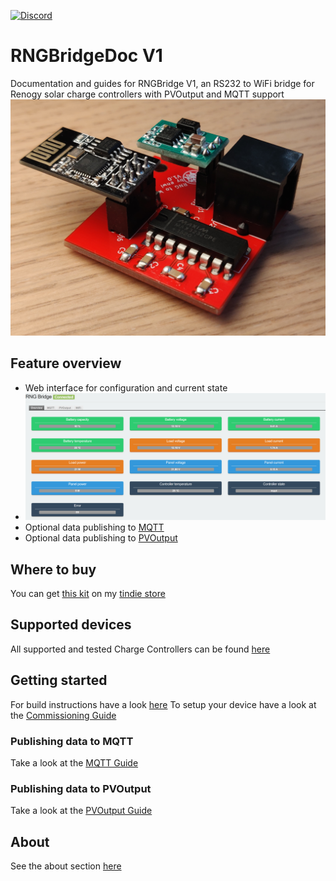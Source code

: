 [![Discord](https://img.shields.io/discord/781219798931603527.svg?label=enwi&logo=discord&logoColor=ffffff&color=7389D8&labelColor=6A7EC2)](https://discord.gg/YxVyJWX62h)

# RNGBridgeDoc V1
Documentation and guides for RNGBridge V1, an RS232 to WiFi bridge for Renogy solar charge controllers with PVOutput and MQTT support
![pcb](https://github.com/enwi/RNGBridgeDoc/blob/main/images/populated_pcb.jpg)

## Feature overview
 - Web interface for configuration and current state
 - ![web interface](https://github.com/enwi/RNGBridgeDoc/blob/main/images/webinterface.png)
 - Optional data publishing to [MQTT](https://en.wikipedia.org/wiki/MQTT)
 - Optional data publishing to [PVOutput](https://pvoutput.org)

## Where to buy
You can get [this kit](https://www.tindie.com/products/21360/) on my [tindie store](https://www.tindie.com/stores/enwi/#store-section-products)

## Supported devices
All supported and tested Charge Controllers can be found [here](https://github.com/enwi/RNGBridgeDoc/blob/main/controllers.md)

## Getting started
For build instructions have a look [here](https://github.com/enwi/RNGBridgeDoc/blob/main/soldering.md)
To setup your device have a look at the [Commissioning Guide](https://github.com/enwi/RNGBridgeDoc/blob/main/comissioning.md)

### Publishing data to MQTT
Take a look at the [MQTT Guide](https://github.com/enwi/RNGBridgeDoc/blob/main/mqtt.md)

### Publishing data to PVOutput
Take a look at the [PVOutput Guide](https://github.com/enwi/RNGBridgeDoc/blob/main/pvoutput.md)

## About
See the about section [here](https://github.com/enwi/RNGBridgeDoc/blob/main/about.md)
